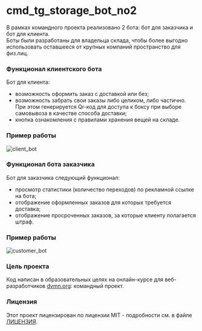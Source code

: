 # cmd_tg_storage_bot_no2

В рамках командного проекта реализовано 2 бота: бот для заказчика и бот для клиента.  
Боты были разработаны для владельца склада, чтобы более выгодно использовать оставшееся от крупных компаний пространство для физ.лиц.

### Функционал клиентского бота

Бот для клиента: 
* возможность оформить заказ с доставкой или без;
* возможность забрать свои заказы либо целиком, либо частично.  
При этом генерируется Qr-код для доступа к боксу при выборе самовывоза в качестве способа доставки;
* кнопка ознакомления с правилами хранения вещей на складе.

### Пример работы
![client_bot](https://user-images.githubusercontent.com/79669407/234339129-423b4b10-61b2-4f79-9e53-3d116b0da0cc.gif)

### Функционал бота заказчика

Бот для заказчика следующий функционал:  
* просмотр статистики (количество переходов) по рекламной ссылке на бота;
* отображение оформленных заказов для которых требуется доставка;
* отображение просроченных заказов, за которые клиенту полагается штраф.  

### Пример работы
![customer_bot](https://user-images.githubusercontent.com/79669407/234339311-15997b7e-2708-4a4b-a7d2-6af690729d6e.gif)


### Цель проекта

Код написан в образовательных целях на онлайн-курсе для веб-разработчиков [dvmn.org](https://dvmn.org): командный проект.

### Лицензия

Этот проект лицензирован по лицензии MIT - подробности см. в файле [ЛИЦЕНЗИЯ](LICENSE).
